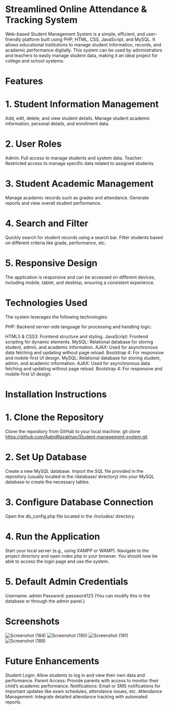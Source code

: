 # Streamlined Online Attendance & Tracking System
Web-based Student Management System is a simple, efficient, and user-friendly platform built using PHP, HTML, CSS, JavaScript, and MySQL. It allows educational institutions to manage student information, records, and academic performance digitally. This system can be used by administrators and teachers to easily manage student data, making it an ideal project for college and school systems.

# Features
# 1. Student Information Management
Add, edit, delete, and view student details.
Manage student academic information, personal details, and enrollment data.
# 2. User Roles
Admin: Full access to manage students and system data.
Teacher: Restricted access to manage specific data related to assigned students.
# 3. Student Academic Management
Manage academic records such as grades and attendance.
Generate reports and view overall student performance.
# 4. Search and Filter
Quickly search for student records using a search bar.
Filter students based on different criteria like grade, performance, etc.
# 5. Responsive Design
The application is responsive and can be accessed on different devices, including mobile, tablet, and desktop, ensuring a consistent experience.

# Technologies Used
The system leverages the following technologies:

PHP: Backend server-side language for processing and handling logic.

HTML5 & CSS3: Frontend structure and styling.
JavaScript: Frontend scripting for dynamic elements.
MySQL: Relational database for storing student, admin, and academic information.
AJAX: Used for asynchronous data fetching and updating without page reload.
Bootstrap 4: For responsive and mobile-first UI design.
MySQL: Relational database for storing student, admin, and academic information.
AJAX: Used for asynchronous data fetching and updating without page reload.
Bootstrap 4: For responsive and mobile-first UI design.

# Installation Instructions
# 1. Clone the Repository
Clone the repository from GitHub to your local machine:
git clone https://github.com/AabidRazakhan/Student-management-system.git
# 2. Set Up Database
Create a new MySQL database.
Import the SQL file provided in the repository (usually located in the /database/ directory) into your MySQL database to create the necessary tables.
# 3. Configure Database Connection
Open the db_config.php file located in the /includes/ directory.
<?php
$servername = "your_servername";
$username = "your_username";
$password = "your_password";
$dbname = "your_dbname";
?>
# 4. Run the Application
Start your local server (e.g., using XAMPP or WAMP).
Navigate to the project directory and open index.php in your browser.
You should now be able to access the login page and use the system.
# 5. Default Admin Credentials
Username: admin
Password: password123 (You can modify this in the database or through the admin panel.)
# Screenshots

![Screenshot (184)](https://github.com/user-attachments/assets/3175a530-e727-4d59-b6cf-42e4127db0c0)
![Screenshot (190)](https://github.com/user-attachments/assets/9f8eba24-636c-43cb-b01b-9714b5ef91b1)
![Screenshot (191)](https://github.com/user-attachments/assets/5995a555-54d6-4d73-a023-14da97c9af00)
![Screenshot (188)](https://github.com/user-attachments/assets/1a7af234-3638-4672-87b5-51f12c48f26d)

# Future Enhancements
Student Login: Allow students to log in and view their own data and performance.
Parent Access: Provide parents with access to monitor their child’s academic performance.
Notifications: Email or SMS notifications for important updates like exam schedules, attendance issues, etc.
Attendance Management: Integrate detailed attendance tracking with automated reports.
